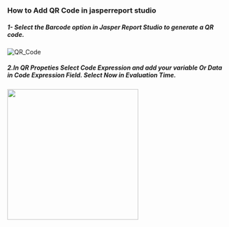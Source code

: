 <h3>How to Add QR Code in jasperreport studio</h3>
<h5>1- Select the Barcode option in Jasper Report Studio to generate a QR code.</h5>

![QR_Code](https://github.com/user-attachments/assets/1b5c3e79-ded8-4e0a-bac5-77dddc6c7c63)

<h5>2.In QR Propeties Select Code Expression and add your variable Or Data in Code Expression Field. Select Now in Evaluation Time.</h5>

<img src="https://github.com/user-attachments/assets/aaa411cd-ec5a-4276-8325-6d0055ddf3e9" width="300" />




